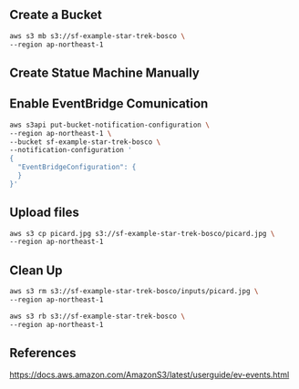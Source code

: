 ## Create a Bucket

```sh
aws s3 mb s3://sf-example-star-trek-bosco \
--region ap-northeast-1
```

## Create Statue Machine Manually

## Enable EventBridge Comunication

```sh
aws s3api put-bucket-notification-configuration \
--region ap-northeast-1 \
--bucket sf-example-star-trek-bosco \
--notification-configuration '
{
  "EventBridgeConfiguration": {
  }
}'
```

## Upload files

```sh
aws s3 cp picard.jpg s3://sf-example-star-trek-bosco/picard.jpg \
--region ap-northeast-1
```

## Clean Up

```sh
aws s3 rm s3://sf-example-star-trek-bosco/inputs/picard.jpg \
--region ap-northeast-1

aws s3 rb s3://sf-example-star-trek-bosco \
--region ap-northeast-1
```

## References

https://docs.aws.amazon.com/AmazonS3/latest/userguide/ev-events.html
